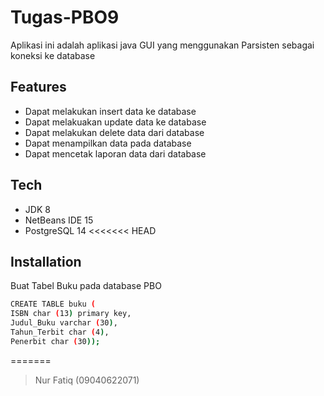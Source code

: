 # Tugas-PBO9
Aplikasi ini adalah aplikasi java GUI yang menggunakan Parsisten sebagai koneksi ke database

## Features
- Dapat melakukan insert data ke database
- Dapat melakuakan update data ke database
- Dapat melakukan delete data dari database
- Dapat menampilkan data pada database
- Dapat mencetak laporan data dari database

## Tech
- JDK 8
- NetBeans IDE 15
- PostgreSQL 14
<<<<<<< HEAD

## Installation
Buat Tabel Buku pada database PBO

```sh
CREATE TABLE buku (
ISBN char (13) primary key, 
Judul_Buku varchar (30), 
Tahun_Terbit char (4), 
Penerbit char (30));
```
=======
> Nur Fatiq (09040622071)
